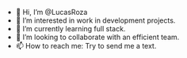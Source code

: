 - 👋 Hi, I’m @LucasRoza
- 👀 I’m interested in work in development projects.
- 🌱 I’m currently learning full stack.
- 💞️ I’m looking to collaborate with an efficient team.
- 📫 How to reach me: Try to send me a text.

<!---
LucasRoza/LucasRoza is a ✨ special ✨ repository because its `README.md` (this file) appears on your GitHub profile.
You can click the Preview link to take a look at your changes.
--->
